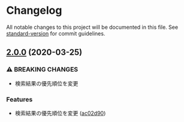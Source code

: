 # Changelog

All notable changes to this project will be documented in this file. See [standard-version](https://github.com/conventional-changelog/standard-version) for commit guidelines.

## [2.0.0](https://github.com/Harurow/EJDict/compare/v1.1.3...v2.0.0) (2020-03-25)


### ⚠ BREAKING CHANGES

* 検索結果の優先順位を変更

### Features

* 検索結果の優先順位を変更 ([ac02d90](https://github.com/Harurow/EJDict/commit/ac02d9029a381e161c76f646f6e1330bacc8200b))
